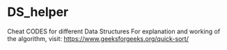 # DS_helper
Cheat CODES for different Data Structures
For explanation and working of the algorithm, visit: 
https://www.geeksforgeeks.org/quick-sort/
